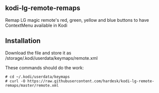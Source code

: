 ## kodi-lg-remote-remaps
Remap LG magic remote's red, green, yellow and blue buttons to have ContextMenu available in Kodi

## Installation
Download the file and store it as /storage/.kodi/userdata/keymaps/remote.xml

These commands should do the work:
```
# cd ~/.kodi/userdata/keymaps
# curl -O https://raw.githubusercontent.com/hardesk/kodi-lg-remote-remaps/master/remote.xml
```
